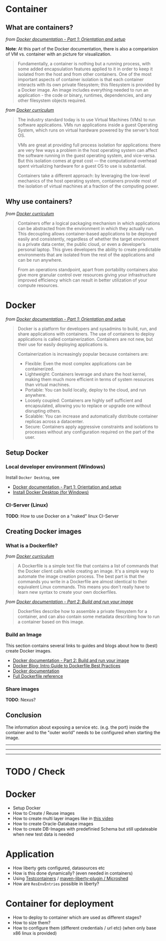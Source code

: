 
# Container

## What are containers?

_from [Docker documentation - Part 1: Orientation and setup](https://docs.docker.com/get-started/)_

**Note**: At this part of the Docker documentation, there is also a comparision of VM vs. container with an picture for visualization.

> Fundamentally, a container is nothing but a running process, with some added encapsulation features applied to it in order to keep it isolated from the host and from other containers.
> One of the most important aspects of container isolation is that each container interacts with its own private filesystem;
> this filesystem is provided by a Docker image.
> An image includes everything needed to run an application - the code or binary, runtimes, dependencies, and any other filesystem objects required.

_from [Docker curriculum](https://docker-curriculum.com/#what-are-containers-)_

> The industry standard today is to use Virtual Machines (VMs) to run software applications.
> VMs run applications inside a guest Operating System, which runs on virtual hardware powered by the server’s host OS.
>
> VMs are great at providing full process isolation for applications:
> there are very few ways a problem in the host operating system can affect the software running in the guest operating system, and vice-versa.
> But this isolation comes at great cost — the computational overhead spent virtualizing hardware for a guest OS to use is substantial.
> 
> Containers take a different approach: by leveraging the low-level mechanics of the host operating system, containers provide most of the isolation of virtual machines at a fraction of the computing power.

## Why use containers?
_from [Docker curriculum](https://docker-curriculum.com/#why-use-containers-)_

> Containers offer a logical packaging mechanism in which applications can be abstracted from the environment in which they actually run.
> This decoupling allows container-based applications to be deployed easily and consistently, regardless of whether the target environment is a private data center, the public cloud, or even a developer’s personal laptop.
> This gives developers the ability to create predictable environments that are isolated from the rest of the applications and can be run anywhere.
> 
> From an operations standpoint, apart from portability containers also give more granular control over resources giving your infrastructure improved efficiency which can result in better utilization of your compute resources.


# Docker

_from [Docker documentation - Part 1: Orientation and setup](https://docs.docker.com/get-started/)_

> Docker is a platform for developers and sysadmins to build, run, and share applications with containers. The use of containers to deploy applications is called containerization. Containers are not new, but their use for easily deploying applications is.
> 
> Containerization is increasingly popular because containers are:
>  
> * Flexible: Even the most complex applications can be containerized.
> * Lightweight: Containers leverage and share the host kernel, making them much more efficient in terms of system resources than virtual machines.
> * Portable: You can build locally, deploy to the cloud, and run anywhere.
> * Loosely coupled: Containers are highly self sufficient and encapsulated, allowing you to replace or upgrade one without disrupting others.
> * Scalable: You can increase and automatically distribute container replicas across a datacenter.
> * Secure: Containers apply aggressive constraints and isolations to processes without any configuration required on the part of the user.

## Setup Docker

### Local developer environment (Windows)

Install `Docker Desktop`, see
 
* [Docker documentation - Part 1: Orientation and setup](https://docs.docker.com/get-started/)
* [Install Docker Desktop (for Windows)](https://docs.docker.com/docker-for-windows/install/)

### CI-Server (Linux)

**TODO**: How to use Docker on a "naked" linux CI-Server

## Creating Docker images

### What is a Dockerfile?
_from [Docker curriculum](https://docker-curriculum.com/#dockerfile)_

> A Dockerfile is a simple text file that contains a list of commands that the Docker client calls while creating an image.
> It's a simple way to automate the image creation process.
> The best part is that the commands you write in a Dockerfile are almost identical to their equivalent Linux commands. This means you don't really have to learn new syntax to create your own dockerfiles.

_from  [Docker documentation - Part 2: Build and run your image](https://docs.docker.com/get-started/part2/)_

> Dockerfiles describe how to assemble a private filesystem for a container, and can also contain some metadata describing how to run a container based on this image.

### Build an Image

This section contains several links to guides and blogs about how to (best) create Docker images.

* [Docker documentation - Part 2: Build and run your image](https://docs.docker.com/get-started/part2/)
* [Docker Blog: Intro Guide to Dockerfile Best Practices](https://www.docker.com/blog/intro-guide-to-dockerfile-best-practices/)
* [Docker documentation](https://docs.docker.com/develop/develop-images/dockerfile_best-practices/)
* [Full Dockerfile reference](https://docs.docker.com/engine/reference/builder/)

### Share images

**TODO**: Nexus? 


## Conclusion



The information about exposing a service etc. (e.g. the port) inside the container and to the "outer world" needs to be configured when starting the image.



---
---
---

# TODO / Check

# Docker

* Setup Docker
* How to Create / Reuse images
* How to create multi layer images like in [this video](https://developers.redhat.com/commit-to-excellence-java-in-containers/?sc_cid=7013a000002DTukAAG)
* How to create Oracle-Database images
* How to create DB-Images with predefinied Schema but still updateable when new test data is needed

# Application

* How liberty gets configured, datasources etc
* How is this done dynamically? (even needed in containers)
* Using [Testcontainers](https://www.testcontainers.org/) / [maven-liberty-plugin / Microshed](https://openliberty.io/guides/microshed-testing.html)
* How are `ResEnvEntries` possible in liberty?

# Container for deployment

* How to deploy to container which are used as different stages?
* How to size them?
* How to configure them (different credentials / url etc) (when only base x86 linux is provided)
   


